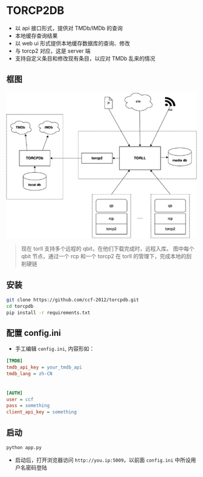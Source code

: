 # TORCP2DB

* 以 api 接口形式，提供对 TMDb/IMDb 的查询
* 本地缓存查询结果
* 以 web ui 形式提供本地缓存数据库的查询、修改
* 与 torcp2 对应，这是 server 端
* 支持自定义条目和修改现有条目，以应对 TMDb 乱来的情况


## 框图
![框图](torcpdb.png)

> 现在 torll 支持多个远程的 qbit，在他们下载完成时，远程入库。
> 图中每个 qbit 节点，通过一个 rcp 和一个 torcp2 在 torll 的管理下，完成本地的刮削硬链


## 安装
```sh
git clone https://github.com/ccf-2012/torcpdb.git
cd torcpdb
pip install -r requirements.txt
```

## 配置 config.ini
* 手工编辑 `config.ini`, 内容形如：
```ini
[TMDB]
tmdb_api_key = your_tmdb_api
tmdb_lang = zh-CN


[AUTH]
user = ccf
pass = something
client_api_key = something
```

## 启动
```sh
python app.py
```
* 启动后，打开浏览器访问 `http://you.ip:5009`，以前面 `config.ini` 中所设用户名密码登陆
  


